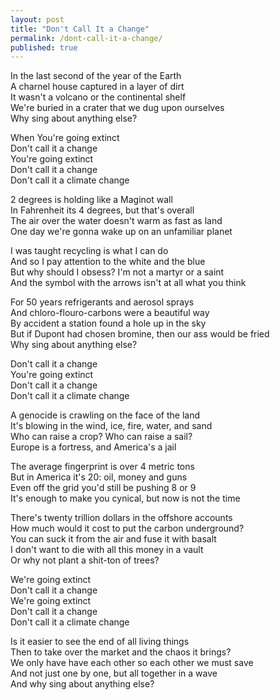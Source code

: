 ```yaml
---
layout: post
title: "Don't Call It a Change"
permalink: /dont-call-it-a-change/
published: true
---
```

  
In the last second of the year of the Earth  
A charnel house captured in a layer of dirt  
It wasn't a volcano or the continental shelf  
We're buried in a crater that we dug upon ourselves  
Why sing about anything else?  
  
When You're going extinct  
Don't call it a change  
You're going extinct  
Don't call it a change  
Don't call it a climate change  
   
2 degrees is holding like a Maginot wall  
In Fahrenheit its 4 degrees, but that's overall  
The air over the water doesn't warm as fast as land  
One day we're gonna wake up on an unfamiliar planet  
  
I was taught recycling is what I can do  
And so I pay attention to the white and the blue  
But why should I obsess? I'm not a martyr or a saint  
And the symbol with the arrows isn't at all what you think  
  
For 50 years refrigerants and aerosol sprays  
And chloro-flouro-carbons were a beautiful way  
By accident a station found a hole up in the sky  
But if Dupont had chosen bromine, then our ass would be fried  
Why sing about anything else?  
  
Don't call it a change  
You're going extinct  
Don't call it a change  
Don't call it a climate change  
  
A genocide is crawling on the face of the land  
It's blowing in the wind, ice, fire, water, and sand  
Who can raise a crop? Who can raise a sail?  
Europe is a fortress, and America's a jail  
  
The average fingerprint is over 4 metric tons  
But in America it's 20: oil, money and guns  
Even off the grid you'd still be pushing 8 or 9  
It's enough to make you cynical, but now is not the time  
  
There's twenty trillion dollars in the offshore accounts  
How much would it cost to put the carbon underground?  
You can suck it from the air and fuse it with basalt  
I don't want to die with all this money in a vault  
Or why not plant a shit-ton of trees?  
  
We're going extinct  
Don't call it a change  
We're going extinct  
Don't call it a change  
Don't call it a climate change  
  
Is it easier to see the end of all living things  
Then to take over the market and the chaos it brings?  
We only have have each other so each other we must save  
And not just one by one, but all together in a wave  
And why sing about anything else?  
